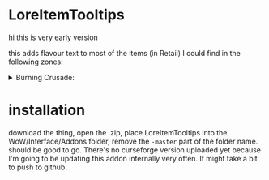 # LoreItemTooltips
hi this is very early version

this adds flavour text to most of the items (in Retail) I could find in the following zones:
<details>
	<summary>Burning Crusade:</summary>
  
  Azuremyst Isle
  
  Bloodmyst Isle
  
  Eversong Woods
  
  Ghostlands
  
  Hellfire Peninsula (Horde)
  
  Zangarmarsh (Horde-WIP)
  
  Eversong Hawkstrider Mounts
  
  Azuremyst Elekk Mounts
  
</details>

# installation
download the thing, open the .zip, place LoreItemTooltips into the WoW/Interface/Addons folder, remove the `-master` part of the folder name. should be good to go.
There's no curseforge version uploaded yet because I'm going to be updating this addon internally very often. It might take a bit to push to github.
